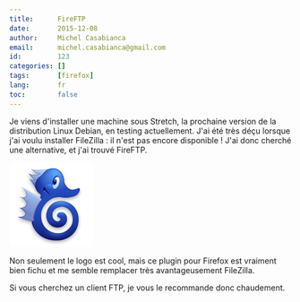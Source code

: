 ```yaml
---
title:      FireFTP
date:       2015-12-08
author:     Michel Casabianca
email:      michel.casabianca@gmail.com
id:         123
categories: []
tags:       [firefox]
lang:       fr
toc:        false
---
```


Je viens d'installer une machine sous Stretch, la prochaine version de la distribution Linux Debian, en testing actuellement. J'ai été très déçu lorsque j'ai voulu installer FileZilla : il n'est pas encore disponible ! J'ai donc cherché une alternative, et j'ai trouvé FireFTP.

<!--more-->

![](fireftp-logo.png)

Non seulement le logo est cool, mais ce plugin pour Firefox est vraiment bien fichu et me semble remplacer très avantageusement FileZilla.

Si vous cherchez un client FTP, je vous le recommande donc chaudement.
